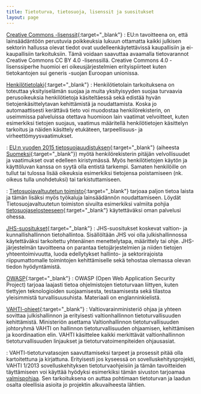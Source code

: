 ```yaml
---
title: Tietoturva, tietosuoja, lisenssit ja suositukset
layout: page
---
```


[Creative Commons -lisenssit](http://creativecommons.fi/){:target="_blank"}
: EU:n tavoitteena on, että lainsäädäntöön perustuvia poikkeuksia lukuun ottamatta kaikki julkisen sektorin hallussa olevat tiedot ovat uudelleenkäytettävissä kaupallisiin ja ei-kaupallisiin tarkoituksiin. Tämä voidaan saavuttaa avaamalla tietovarannot Creative Commons CC BY 4.0 -lisenssillä. Creative Commons 4.0 -lisenssiperhe huomioi eri oikeusjärjestelmien erityispiirteet kuten tietokantojen sui generis -suojan Euroopan unionissa.

[Henkilötietolaki](http://www.finlex.fi/fi/laki/ajantasa/1999/19990523){:target="_blank"}
: Henkilötietolain tarkoituksena on toteuttaa yksityiselämän suojaa ja muita yksityisyyden suojaa turvaavia perusoikeuksia henkilötietoja käsiteltäessä sekä edistää hyvän tietojenkäsittelytavan kehittämistä ja noudattamista. Koska jo automaattisesti kerättävä tieto voi muodostaa henkilörekisterin, on useimmissa palveluissa otettava huomioon lain vaatimat velvoitteet, kuten esimerkiksi tietojen suojaus, vaatimus määritellä henkilötietojen käsittelyn tarkoitus ja näiden käsittely etukäteen, tarpeellisuus- ja virheettömyysvaatimukset.

: [EU:n vuoden 2015 tietosuojauudistuksen](http://ec.europa.eu/justice/data-protection/reform/index_en.htm){:target="_blank"} (aiheesta [Suomeksi](http://www.tietosuoja.fi/fi/index/euntietosuojauudistus.html){:target="_blank"}) myötä henkilörekisterin pitäjän velvollisuudet ja vaatimukset ovat edelleen kiristymässä. Myös henkilötietojen käytön ja käyttöluvan kanssa on syytä olla entistä tarkempi. Samaten henkilöille on tullut tai tulossa lisää oikeuksia esimerkiksi tietojensa poistamiseen (nk. oikeus tulla unohdetuksi) tai tarkistuttamiseen.

: [Tietosuojavaltuutetun toimisto](http://www.tietosuoja.fi){:target="_blank"} tarjoaa paljon tietoa laista ja tämän lisäksi myös työkaluja lainsäädännön noudattamiseen. Löydät Tietosuojavaltuutetun toimiston sivuilta esimerkiksi valmiita pohjia [tietosuojaselosteeseen](http://www.tietosuoja.fi/fi/index/materiaalia/lomakkeet/rekisteri-jatietosuojaselosteet.html){:target="_blank"} käytettäväksi oman palvelusi ohessa.

[JHS-suositukset](http://www.jhs-suositukset.fi/){:target="_blank"}
: JHS-suositukset koskevat valtion- ja kunnallishallinnon tietohallintoa. Sisällöltään JHS voi olla julkishallinnossa käytettäväksi tarkoitettu yhtenäinen menettelytapa, määrittely tai ohje. JHS-järjestelmän tavoitteena on parantaa tietojärjestelmien ja niiden tietojen yhteentoimivuutta, luoda edellytykset hallinto- ja sektorirajoista riippumattomalle toimintojen kehittämiselle sekä tehostaa olemassa olevan tiedon hyödyntämistä.

[OWASP](http://www.owasp.org){:target="_blank"}
: OWASP (Open Web Application Security Project) tarjoaa laajasti tietoa ohjelmistojen tietoturvaan liittyen, kuten tiettyjen teknologioiden suojaamisesta, testaamisesta sekä tilastoa yleisimmistä turvallisuusuhista. Materiaali on englanninkielistä.

[VAHTI-ohjeet](https://www.vahtiohje.fi/web/guest/vm-vahti-ja-tietoturvallisuus){:target="_blank"}
: Valtiovarainministeriö ohjaa ja yhteen sovittaa julkishallinnon ja erityisesti valtionhallinnon tietoturvallisuuden kehittämistä. Ministeriön asettama Valtionhallinnon tietoturvallisuuden johtoryhmä VAHTI on hallinnon tietoturvallisuuden ohjaamisen, kehittämisen ja koordinaation elin. VAHTI käsittelee kaikki merkittävät valtionhallinnon tietoturvallisuuden linjaukset ja tietoturvatoimenpiteiden ohjausasiat.

: VAHTI-tietoturvatasojen saavuttamiseksi tarpeet ja prosessit pitää olla kartoitettuna ja kirjattuna. Erityisesti jos kyseessä on sovelluskehitysprojekti, VAHTI 1/2013 sovelluskehityksen tietoturvaohjeisiin ja tämän tavoitteiden täyttämiseen voi käyttää hyödyksi esimerkiksi tämän sivuston tarjoamaa [valmispohjaa](docs/VAHTI_SoftwareDevelopmentPlan_v1.0.docx). Sen tarkoituksena on auttaa pohtimaan tietoturvan ja laadun osalta oleellisia asioita jo projektin alkuvaiheesta lähtien.
